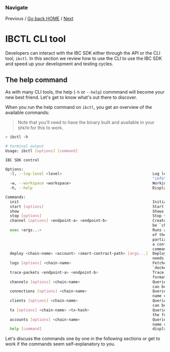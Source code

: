 <!--
order: 1
 -->

### Navigate

Previous / [Go back HOME](../../docs/index.md) / [Next](./2-setup.md)

# IBCTL CLI tool

Developers can interact with the IBC SDK either through the API or the CLI tool, `ibctl`. In this section we review how to use the CLI to use the IBC SDK and speed up your development and testing cycles.

## The help command

As with many CLI tools, the help (`-h` or `--help`) commmand will become your new best friend. Let's get to know what's out there to discover.

When you run the help command on `ibctl`, you get an overview of the available commands:

> Note that you'll need to have the binary built and available in your `$PATH` for this to work.

```sh
> ibctl -h

# terminal output
Usage: ibctl [options] [command]

IBC SDK control

Options:
  -l, --log-level <level>                                        Log level (choices: "error", "warn", "info", "verbose", default:
                                                                 "info")
  -w, --workspace <workspace>                                    Working directory (default: /Users/thomasdekeyser/.ibc-sdk)
  -h, --help                                                     Display help command

Commands:
  init                                                           Initializes the workspace
  start [options]                                                Start the local stack as defined in <workspace>/config.yaml
  show                                                           Shows the state of the local stack
  stop [options]                                                 Stop the stack defined in the workspace
  channel [options] <endpoint-a> <endpoint-b>                    Creates an IBC channel between two endpoints. The endpoint format must
                                                                 be `chain_id:account_name_or_address`
  exec <args...>                                                 Runs a command on the container, selected by its name.The name can be
                                                                 of the format `name:label` like the one in the `show` output. A
                                                                 partial match is enough to select the chain: i.e. use "poly" to match
                                                                 a container called "polymer-0:main". Only one match is allowed per
                                                                 command.
  deploy <chain-name> <account> <smart-contract-path> [args...]  Deploys a smart contract on the selected chain. If the SC constructor
                                                                 needs arguments, list them in order
  logs [options] <chain-name>                                    Fetches the logs from any component of the stack. It mimics the
                                                                 `docker logs` functionality with similar options.
  trace-packets <endpoint-a> <endpoint-b>                        Trace packet execution over the specified endpoints. The endpoint
                                                                 format must be `chain_id:channel_id:port_id`
  channels [options] <chain-name>                                Queries the IBC channels on the selected Cosmos chain. The chain name
                                                                 can be in the form of `name:label`.
  connections [options] <chain-name>                             Queries the IBC connections on the selected Cosmos chain. The chain
                                                                 name can be in the form of `name:label`.
  clients [options] <chain-name>                                 Queries the IBC clients on the selected Cosmos chain. The chain name
                                                                 can be in the form of `name:label`.
  tx [options] <chain-name> <tx-hash>                            Queries a transaction on the selected chain. The chain name can be in
                                                                 the form of `name:label`.
  accounts [options] <chain-name>                                Queries the auto-generated accounts on the selected chain. The chain
                                                                 name can be in the form of `name:label`.
  help [command]                                                 display help for command
```

Let's discuss the commands one by one in the following sections or get to work if the commands seem self-explanatory to you.
